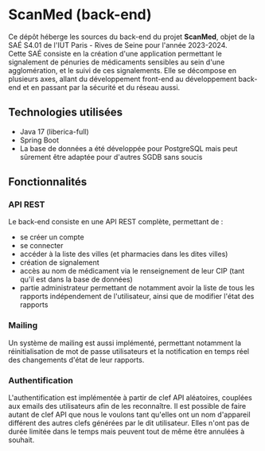 # ScanMed (back-end)
Ce dépôt héberge les sources du back-end du projet **ScanMed**, objet de la SAÉ S4.01 de l'IUT Paris - Rives de Seine pour l'année 2023-2024.  
Cette SAÉ consiste en la création d'une application permettant le signalement de pénuries de médicaments sensibles au sein d'une agglomération, et le suivi de ces signalements.
Elle se décompose en plusieurs axes, allant du développement front-end au développement back-end et en passant par la sécurité et du réseau aussi.

## Technologies utilisées
- Java 17 (liberica-full)
- Spring Boot
- La base de données a été développée pour PostgreSQL mais peut sûrement être adaptée pour d'autres SGDB sans soucis

## Fonctionnalités
### API REST
Le back-end consiste en une API REST complète, permettant de :
- se créer un compte
- se connecter
- accéder à la liste des villes (et pharmacies dans les dites villes)
- création de signalement
- accès au nom de médicament via le renseignement de leur CIP (tant qu'il est dans la base de données)
- partie administrateur permettant de notamment avoir la liste de tous les rapports indépendement de l'utilisateur, ainsi que de modifier l'état des rapports  
### Mailing
Un système de mailing est aussi implémenté, permettant notamment la réinitialisation de mot de passe utilisateurs et la notification en temps réel des changements d'état de leur rapports.
### Authentification
L'authentification est implémentée à partir de clef API aléatoires, couplées aux emails des utilisateurs afin de les reconnaître. Il est possible de faire autant de clef API que nous le voulons tant qu'elles ont un nom d'appareil différent des autres clefs générées par le dit utilisateur. Elles n'ont pas de durée limitée dans le temps mais peuvent tout de même être annulées à souhait.
